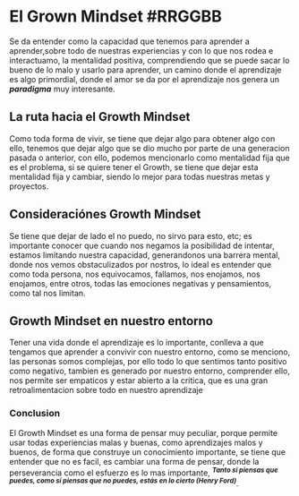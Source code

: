 # El Grown Mindset #RRGGBB
Se da entender como la capacidad que tenemos para aprender a aprender,sobre todo de nuestras experiencias y con lo que nos rodea e interactuamo, la mentalidad positiva, comprendiendo que se puede sacar lo bueno de lo malo y usarlo para aprender, un camino donde el aprendizaje es algo primordial, donde el amor se da por el aprendizaje nos genera un **_paradigma_** muy interesante.
## La ruta hacia el Growth Mindset
Como toda forma de vivir, se tiene que dejar algo para obtener algo con ello, tenemos que dejar algo que se dio mucho por parte de una generacion pasada o anterior, con ello, podemos mencionarlo como mentalidad fija que es el problema, si se quiere tener el Growth, se tiene que dejar esta mentalidad fija y cambiar, siendo lo mejor para todas nuestras metas y proyectos.
## Consideraciónes Growth Mindset
Se tiene que dejar de lado el no puedo, no sirvo para esto, etc; es importante conocer que cuando nos negamos la posibilidad de intentar, estamos limitando nuestra capacidad, generandonos una barrera mental, donde nos vemos obstaculizados por nostros, lo ideal es entender que como toda persona, nos equivocamos, fallamos, nos enojamos, nos enojamos, entre otros, todas las emociones negativas y pensamientos, como tal nos limitan.
## Growth Mindset en nuestro entorno
Tener una vida donde el aprendizaje es lo importante, conlleva a que tengamos que aprender a convivir con nuestro entorno, como se menciono, las personas somos complejas, por ello todo lo que sentimos tanto positivo como negativo, tambien es generado por nuestro entorno, comprender ello, nos permite ser empaticos y estar abierto a la critica, que es una gran retroalimentacion sobre todo en nuestro aprendizaje
### Conclusion
El Growth Mindset es una forma de pensar muy peculiar, porque permite usar todas experiencias malas y buenas, como aprendizajes malos y buenos, de forma que construye un conocimiento importante, se tiene que entender que no es facil, es cambiar una forma de pensar, donde la perseverancia como el esfuerzo es lo mas importante, <sup>**_Tanto si piensas que puedes, como si piensas que no puedes, estás en lo cierto (Henry Ford)_</sup>**.
